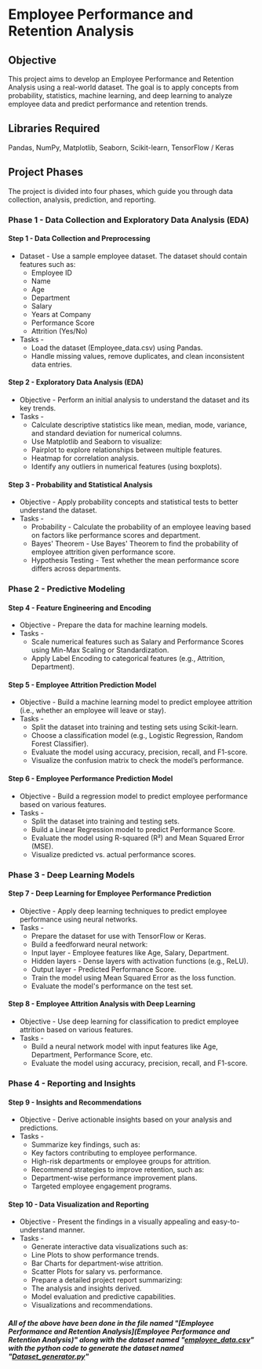 # Employee Performance and Retention Analysis


## Objective
This project aims to develop an Employee Performance and Retention Analysis using a real-world dataset. The goal is to apply concepts from probability, statistics, machine learning, and deep learning to analyze employee data and predict performance and retention trends. 

## Libraries Required
Pandas, NumPy, Matplotlib, Seaborn, Scikit-learn, TensorFlow / Keras

## Project Phases
The project is divided into four phases, which guide you through data collection, analysis, prediction, and reporting.

### Phase 1 - Data Collection and Exploratory Data Analysis (EDA)

#### Step 1 - Data Collection and Preprocessing
- Dataset - Use a sample employee dataset. The dataset should contain features such as:
  - Employee ID
  - Name
  - Age
  - Department
  - Salary
  - Years at Company
  - Performance Score
  - Attrition (Yes/No)
- Tasks -
  - Load the dataset (Employee_data.csv)  using Pandas.
  - Handle missing values, remove duplicates, and clean inconsistent data entries.

#### Step 2 - Exploratory Data Analysis (EDA)
- Objective - Perform an initial analysis to understand the dataset and its key trends.
- Tasks -
  - Calculate descriptive statistics like mean, median, mode, variance, and standard deviation for numerical columns.
  - Use Matplotlib and Seaborn to visualize:
  - Pairplot to explore relationships between multiple features.
  - Heatmap for correlation analysis.
  - Identify any outliers in numerical features (using boxplots).

#### Step 3 - Probability and Statistical Analysis
- Objective - Apply probability concepts and statistical tests to better understand the dataset.
- Tasks -
  - Probability - Calculate the probability of an employee leaving based on factors like performance scores and department.
  - Bayes' Theorem - Use Bayes' Theorem to find the probability of employee attrition given performance score.
  - Hypothesis Testing - Test whether the mean performance score differs across departments.

### Phase 2 - Predictive Modeling

#### Step 4 - Feature Engineering and Encoding
- Objective - Prepare the data for machine learning models.
- Tasks -
  - Scale numerical features such as Salary and Performance Scores using Min-Max Scaling or Standardization.
  - Apply Label Encoding to categorical features (e.g., Attrition, Department).

#### Step 5 - Employee Attrition Prediction Model
- Objective - Build a machine learning model to predict employee attrition (i.e., whether an employee will leave or stay).
- Tasks -
  - Split the dataset into training and testing sets using Scikit-learn.
  - Choose a classification model (e.g., Logistic Regression, Random Forest Classifier).
  - Evaluate the model using accuracy, precision, recall, and F1-score.
  - Visualize the confusion matrix to check the model’s performance.

#### Step 6 - Employee Performance Prediction Model
- Objective - Build a regression model to predict employee performance based on various features.
- Tasks -
  - Split the dataset into training and testing sets.
  - Build a Linear Regression model to predict Performance Score.
  - Evaluate the model using R-squared (R²) and Mean Squared Error (MSE).
  - Visualize predicted vs. actual performance scores.

### Phase 3 - Deep Learning Models

#### Step 7 - Deep Learning for Employee Performance Prediction
- Objective - Apply deep learning techniques to predict employee performance using neural networks.
- Tasks -
  - Prepare the dataset for use with TensorFlow or Keras.
  - Build a feedforward neural network:
  - Input layer - Employee features like Age, Salary, Department.
  - Hidden layers - Dense layers with activation functions (e.g., ReLU).
  - Output layer - Predicted Performance Score.
  - Train the model using Mean Squared Error as the loss function.
  - Evaluate the model's performance on the test set.

#### Step 8 - Employee Attrition Analysis with Deep Learning
- Objective - Use deep learning for classification to predict employee attrition based on various features.
- Tasks -
  - Build a neural network model with input features like Age, Department, Performance Score, etc.
  - Evaluate the model using accuracy, precision, recall, and F1-score.

### Phase 4 - Reporting and Insights

#### Step 9 - Insights and Recommendations
- Objective - Derive actionable insights based on your analysis and predictions.
- Tasks -
  - Summarize key findings, such as:
  - Key factors contributing to employee performance.
  - High-risk departments or employee groups for attrition.
  - Recommend strategies to improve retention, such as:
  - Department-wise performance improvement plans.
  - Targeted employee engagement programs.

#### Step 10 - Data Visualization and Reporting
- Objective - Present the findings in a visually appealing and easy-to-understand manner.
- Tasks -
  - Generate interactive data visualizations such as:
  - Line Plots to show performance trends.
  - Bar Charts for department-wise attrition.
  - Scatter Plots for salary vs. performance.
  - Prepare a detailed project report summarizing:
  - The analysis and insights derived.
  - Model evaluation and predictive capabilities.
  - Visualizations and recommendations.

##### All of the above have been done in the file named "[Employee Performance and Retention Analysis](Employee Performance and Retention Analysis)" along with the dataset named "[employee_data.csv](employee_data.csv)" with the python code to generate the dataset named "[Dataset_generator.py](Dataset_generator.py)"
